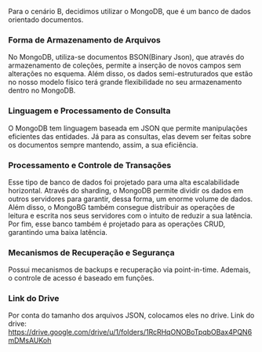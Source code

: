 Para o cenário B, decidimos utilizar o MongoDB, que é um banco de dados orientado documentos.

### Forma de Armazenamento de Arquivos
No MongoDB, utiliza-se documentos BSON(Binary Json), que através do armazenamento de coleções, permite a inserção de novos campos sem alterações no esquema. Além disso, os dados semi-estruturados que estão no nosso modelo físico terá grande flexibilidade no seu armazenamento dentro no MongoDB.

### Linguagem e Processamento de Consulta
O MongoDB tem linguagem baseada em JSON que permite manipulações eficientes das entidades. Já para as consultas, elas devem ser feitas sobre os documentos sempre mantendo, assim, a sua eficiência.

### Processamento e Controle de Transações
Esse tipo de banco de dados foi projetado para uma alta escalabilidade horizontal. Através do sharding, o MongoDB permite dividir os dados em outros servidores para garantir, dessa forma, um enorme volume de dados. Além disso, o MongoBG também consegue distribuir as operações de leitura e escrita nos seus servidores com o intuito de reduzir a sua latência. Por fim, esse banco também é projetado para as operações CRUD, garantindo uma baixa latência.

### Mecanismos de Recuperação e Segurança
Possui mecanismos de backups e recuperação via point-in-time. Ademais, o controle de acesso é baseado em funções.

### Link do Drive
Por conta do tamanho dos arquivos JSON, colocamos eles no drive. Link do drive: https://drive.google.com/drive/u/1/folders/1RcRHqONOBoTpqbOBax4PQN6mDMsAUKoh
